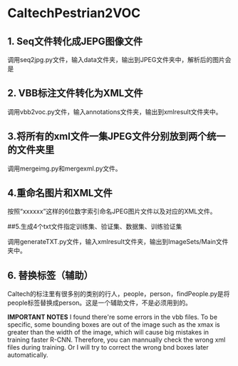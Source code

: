 # CaltechPestrian2VOC

## 1. Seq文件转化成JEPG图像文件

调用seq2jpg.py文件，输入data文件夹，输出到JPEG文件夹中，解析后的图片会是

## 2. VBB标注文件转化为XML文件

调用vbb2voc.py文件，输入annotations文件夹，输出到xmlresult文件夹中。

## 3.将所有的xml文件一集JPEG文件分别放到两个统一的文件夹里

调用mergeimg.py和mergexml.py文件。

## 4.重命名图片和XML文件

按照“xxxxxx”这样的6位数字索引命名JPEG图片文件以及对应的XML文件。

##5.生成4个txt文件指定训练集、验证集、数据集、训练验证集

调用generateTXT.py文件，输入xmlresult文件夹，输出到ImageSets/Main文件夹中。

## 6. 替换标签（辅助）

Caltech的标注里有很多别的类别的行人，people，person，findPeople.py是将people标签替换成person。这是一个辅助文件，不是必须用到的。

**IMPORTANT NOTES**
I found there're some errors in the vbb files. To be specific, some bounding boxes are out of the image such as the xmax is greater than the width of the image, which will cause big mistakes in training faster R-CNN. Therefore, you can mannually check the wrong xml files during training. Or I will try to correct the wrong bnd boxes later automatically.
